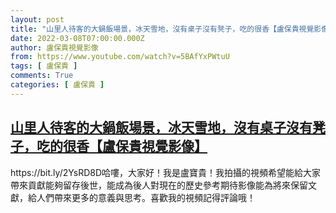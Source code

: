 ```yaml
---
layout: post
title: "山里人待客的大鍋飯場景，冰天雪地，沒有桌子沒有凳子，吃的很香【盧保貴視覺影像】"
date: 2022-03-08T07:00:00.000Z
author: 盧保貴視覺影像
from: https://www.youtube.com/watch?v=5BAfYxPWtuU
tags: [ 盧保貴 ]
comments: True
categories: [ 盧保貴 ]
---
```

<!--1646722800000-->
[山里人待客的大鍋飯場景，冰天雪地，沒有桌子沒有凳子，吃的很香【盧保貴視覺影像】](https://www.youtube.com/watch?v=5BAfYxPWtuU)
------

<div>
https://bit.ly/2YsRD8D哈嘍，大家好！我是盧寶貴！我拍攝的視頻希望能給大家帶來貢獻能夠留存後世，能成為後人對現在的歷史參考期待影像能為將來保留文獻，給人們帶來更多的意義與思考。喜歡我的視頻記得評論哦！
</div>
